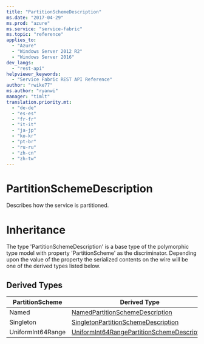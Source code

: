 ```yaml
---
title: "PartitionSchemeDescription"
ms.date: "2017-04-29"
ms.prod: "azure"
ms.service: "service-fabric"
ms.topic: "reference"
applies_to: 
  - "Azure"
  - "Windows Server 2012 R2"
  - "Windows Server 2016"
dev_langs: 
  - "rest-api"
helpviewer_keywords: 
  - "Service Fabric REST API Reference"
author: "rwike77"
ms.author: "ryanwi"
manager: "timlt"
translation.priority.mt: 
  - "de-de"
  - "es-es"
  - "fr-fr"
  - "it-it"
  - "ja-jp"
  - "ko-kr"
  - "pt-br"
  - "ru-ru"
  - "zh-cn"
  - "zh-tw"
---
```

# PartitionSchemeDescription

Describes how the service is partitioned.
# Inheritance

The type 'PartitionSchemeDescription' is a base type of the polymorphic type model with property 'PartitionScheme' as the discriminator.
Depending upon the value of the property the serialized contents on the wire will be one of the derived types listed below.
## Derived Types

| PartitionScheme | Derived Type |
| --- | --- | 
| Named | [NamedPartitionSchemeDescription](sfclient-model-namedpartitionschemedescription.md) |
| Singleton | [SingletonPartitionSchemeDescription](sfclient-model-singletonpartitionschemedescription.md) |
| UniformInt64Range | [UniformInt64RangePartitionSchemeDescription](sfclient-model-uniformint64rangepartitionschemedescription.md) |

